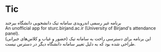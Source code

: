 # Tic
برنامه غیر رسمی اندرویدی سامانه تیک دانشجویی دانشگاه بیرجند  
An unofficial app for sturc.birjand.ac.ir (University of Birjand's attendance panel).  
این برنامه برای دسترسی راحت به سامانه تیک (حضور و غیاب و کلاس‌های جبرانی) طراحی شده بود که به دلیل تغییر سامانه دانشگاه دیگر در دسترس نیست.  
